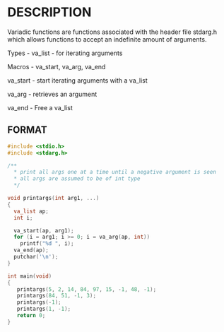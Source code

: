 # DESCRIPTION

Variadic functions are functions associated with the header file stdarg.h which allows functions to accept an indefinite amount of arguments.

Types - va_list - for iterating arguments

Macros - va_start, va_arg, va_end

va_start - start iterating arguments with a va_list

va_arg - retrieves an argument

va_end - Free a va_list

## FORMAT

```c
#include <stdio.h>
#include <stdarg.h>

/**
  * print all args one at a time until a negative argument is seen
  * all args are assumed to be of int type
  */

void printargs(int arg1, ...)
{
  va_list ap;
  int i;

  va_start(ap, arg1); 
  for (i = arg1; i >= 0; i = va_arg(ap, int))
    printf("%d ", i);
  va_end(ap);
  putchar('\n');
}

int main(void)
{
   printargs(5, 2, 14, 84, 97, 15, -1, 48, -1);
   printargs(84, 51, -1, 3);
   printargs(-1);
   printargs(1, -1);
   return 0;
}
```
